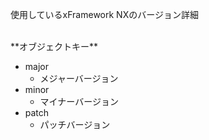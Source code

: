 使用しているxFramework NXのバージョン詳細

<br />
**オブジェクトキー**

* major
  * メジャーバージョン
* minor
  * マイナーバージョン
* patch
  * パッチバージョン
